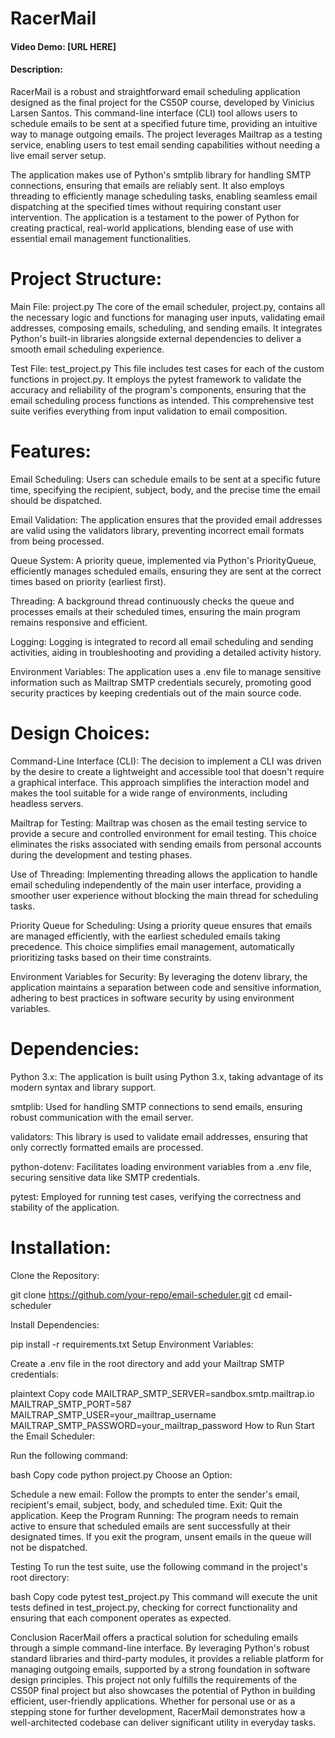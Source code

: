 # RacerMail
#### Video Demo: [URL HERE]
#### Description:

RacerMail is a robust and straightforward email scheduling application designed as the final project for the CS50P course, developed by Vinicius Larsen Santos. This command-line interface (CLI) tool allows users to schedule emails to be sent at a specified future time, providing an intuitive way to manage outgoing emails. The project leverages Mailtrap as a testing service, enabling users to test email sending capabilities without needing a live email server setup.

The application makes use of Python's smtplib library for handling SMTP connections, ensuring that emails are reliably sent. It also employs threading to efficiently manage scheduling tasks, enabling seamless email dispatching at the specified times without requiring constant user intervention. The application is a testament to the power of Python for creating practical, real-world applications, blending ease of use with essential email management functionalities.

# Project Structure:

Main File: project.py
The core of the email scheduler, project.py, contains all the necessary logic and functions for managing user inputs, validating email addresses, composing emails, scheduling, and sending emails. It integrates Python's built-in libraries alongside external dependencies to deliver a smooth email scheduling experience.

Test File: test_project.py
This file includes test cases for each of the custom functions in project.py. It employs the pytest framework to validate the accuracy and reliability of the program's components, ensuring that the email scheduling process functions as intended. This comprehensive test suite verifies everything from input validation to email composition.

# Features:

Email Scheduling:
Users can schedule emails to be sent at a specific future time, specifying the recipient, subject, body, and the precise time the email should be dispatched.

Email Validation:
The application ensures that the provided email addresses are valid using the validators library, preventing incorrect email formats from being processed.

Queue System:
A priority queue, implemented via Python's PriorityQueue, efficiently manages scheduled emails, ensuring they are sent at the correct times based on priority (earliest first).

Threading:
A background thread continuously checks the queue and processes emails at their scheduled times, ensuring the main program remains responsive and efficient.

Logging:
Logging is integrated to record all email scheduling and sending activities, aiding in troubleshooting and providing a detailed activity history.

Environment Variables:
The application uses a .env file to manage sensitive information such as Mailtrap SMTP credentials securely, promoting good security practices by keeping credentials out of the main source code.

# Design Choices:

Command-Line Interface (CLI):
The decision to implement a CLI was driven by the desire to create a lightweight and accessible tool that doesn't require a graphical interface. This approach simplifies the interaction model and makes the tool suitable for a wide range of environments, including headless servers.

Mailtrap for Testing:
Mailtrap was chosen as the email testing service to provide a secure and controlled environment for email testing. This choice eliminates the risks associated with sending emails from personal accounts during the development and testing phases.

Use of Threading:
Implementing threading allows the application to handle email scheduling independently of the main user interface, providing a smoother user experience without blocking the main thread for scheduling tasks.

Priority Queue for Scheduling:
Using a priority queue ensures that emails are managed efficiently, with the earliest scheduled emails taking precedence. This choice simplifies email management, automatically prioritizing tasks based on their time constraints.

Environment Variables for Security:
By leveraging the dotenv library, the application maintains a separation between code and sensitive information, adhering to best practices in software security by using environment variables.

# Dependencies:

Python 3.x:
The application is built using Python 3.x, taking advantage of its modern syntax and library support.

smtplib:
Used for handling SMTP connections to send emails, ensuring robust communication with the email server.

validators:
This library is used to validate email addresses, ensuring that only correctly formatted emails are processed.

python-dotenv:
Facilitates loading environment variables from a .env file, securing sensitive data like SMTP credentials.

pytest:
Employed for running test cases, verifying the correctness and stability of the application.

# Installation:

Clone the Repository:

git clone https://github.com/your-repo/email-scheduler.git
cd email-scheduler

Install Dependencies:

pip install -r requirements.txt
Setup Environment Variables:

Create a .env file in the root directory and add your Mailtrap SMTP credentials:

plaintext
Copy code
MAILTRAP_SMTP_SERVER=sandbox.smtp.mailtrap.io
MAILTRAP_SMTP_PORT=587
MAILTRAP_SMTP_USER=your_mailtrap_username
MAILTRAP_SMTP_PASSWORD=your_mailtrap_password
How to Run
Start the Email Scheduler:

Run the following command:

bash
Copy code
python project.py
Choose an Option:

Schedule a new email: Follow the prompts to enter the sender's email, recipient's email, subject, body, and scheduled time.
Exit: Quit the application.
Keep the Program Running:
The program needs to remain active to ensure that scheduled emails are sent successfully at their designated times. If you exit the program, unsent emails in the queue will not be dispatched.

Testing
To run the test suite, use the following command in the project's root directory:

bash
Copy code
pytest test_project.py
This command will execute the unit tests defined in test_project.py, checking for correct functionality and ensuring that each component operates as expected.

Conclusion
RacerMail offers a practical solution for scheduling emails through a simple command-line interface. By leveraging Python's robust standard libraries and third-party modules, it provides a reliable platform for managing outgoing emails, supported by a strong foundation in software design principles. This project not only fulfills the requirements of the CS50P final project but also showcases the potential of Python in building efficient, user-friendly applications. Whether for personal use or as a stepping stone for further development, RacerMail demonstrates how a well-architected codebase can deliver significant utility in everyday tasks.

